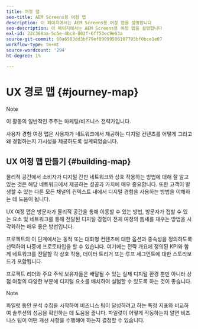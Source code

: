 ```yaml
---
title: 여정 맵
seo-title: AEM Screens용 여정 맵
description: 이 페이지에서는 AEM Screens용 여정 맵을 설명합니다
seo-description: 이 페이지에서는 AEM Screens용 여정 맵을 설명합니다
exl-id: 23c368aa-5c5e-4bc8-802f-6ff53ec9e63a
source-git-commit: 60a6583dd3bf79ef09099506107705bf0bce1e07
workflow-type: tm+mt
source-wordcount: '294'
ht-degree: 1%

---
```


# UX 경로 맵 {#journey-map}

>[!NOTE]
>
>이 활동의 일반적인 주주는 마케팅/비즈니스 전략가입니다.

사용자 경험 여정 맵은 사용자가 네트워크에서 제공하는 디지털 컨텐츠를 어떻게 그리고 왜 경험하는지 가시성을 제공하도록 설계되었습니다.

## UX 여정 맵 만들기 {#building-map}

물리적 공간에서 소비자가 디지털 간판 네트워크와 상호 작용하는 방법에 대해 잘 알고 있는 것은 해당 네트워크에서 제공하는 성공과 가치에 매우 중요합니다. 또한 고객이 발생할 수 있는 다른 모든 채널의 컨텍스트 내에서 디지털 경험을 사용하는 방법을 이해하는 데 도움이 됩니다.

UX 여정 맵은 방문자가 물리적 공간을 통해 이동할 수 있는 방법, 방문자가 접할 수 있는 요소 및 네트워크를 통해 전달된 디지털 경험이 전체 여정의 틈새를 채우는 방법을 시각화하는 매우 좋은 방법입니다.

프로젝트의 이 단계에서는 동적 또는 대화형 컨텐츠에 대한 옵션과 종속성을 정의하도록 선택하여 나중에 프로토타입을 할 수 있습니다. 여기에는 전략 개요에 정의된 KPI와 함께 네트워크를 전달할 각 상호 작용, 데이터 트리거 또는 루프 세그먼트에 대한 스토리보드가 포함됩니다.

프로젝트 리더와 주요 주식 보유자들은 배달될 수 있는 실제 디지털 환경 뿐만 아니라 상점 여정의 다양한 부분에 디지털 요소를 배치하여 실험할 수 있도록 하는 것이 좋습니다.

>[!NOTE]
> 파일럿 동안 분석 수집을 시작하여 비즈니스 팀이 달성하려고 하는 특정 지표와 비교하여 솔루션의 성공을 확인하는 데 도움을 줍니다. 파일럿이 어떻게 작동하는지 알면 비즈니스 팀이 어떤 개선 사항을 수행해야 하는지 결정할 수 있습니다.
